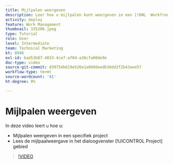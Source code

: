 ```yaml
---
title: Mijlpalen weergeven
description: Leer hoe u mijlpalen kunt weergeven in een [!DNL  Workfront] project, plus gebruik de milestone mening in [!UICONTROL Project] gebied.
activity: deploy
feature: Work Management
thumbnail: 335206.jpeg
type: Tutorial
role: User
level: Intermediate
team: Technical Marketing
kt: 8946
exl-id: bad53b87-4033-4ce7-af04-a38cfa00de9e
doc-type: video
source-git-commit: d39754b619e526e1a869deedb38dd2f2b43aee57
workflow-type: tm+mt
source-wordcount: '41'
ht-degree: 0%

---
```


# Mijlpalen weergeven

In deze video leert u hoe u:

* Mijlpalen weergeven in een specifiek project
* Lees de mijlpaalweergave in het dialoogvenster [!UICONTROL Project] gebied

>[!VIDEO](https://video.tv.adobe.com/v/335206/?quality=12)
